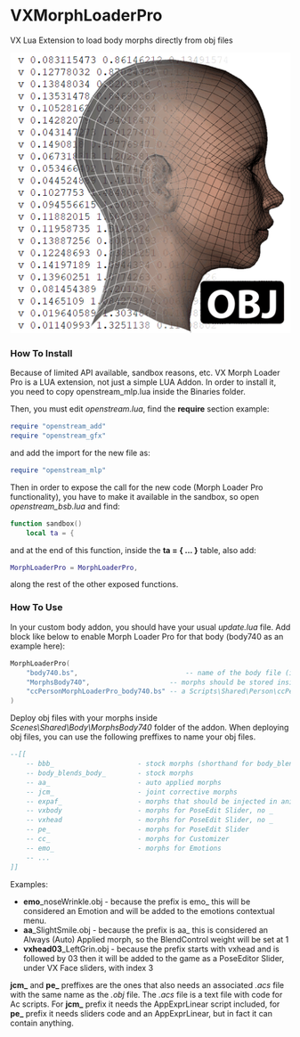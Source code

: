 # VXMorphLoaderPro
VX Lua Extension to load body morphs directly from obj files

![Logo for VXMorphLoaderPro](MLP.png)

### How To Install

Because of limited API available, sandbox reasons, etc. VX Morph Loader Pro is a LUA extension, not just a simple LUA Addon. 
In order to install it, you need to copy openstream_mlp.lua inside the Binaries folder.

Then, you must edit *openstream.lua*, find the **require** section 
example: 
```lua
require "openstream_add"
require "openstream_gfx"
```
and add the import for the new file as:
```lua
require "openstream_mlp"
```

Then in order to expose the call for the new code (Morph Loader Pro functionality), you have to make it available in the sandbox, so open *openstream_bsb.lua* and find: 
```lua
function sandbox()
    local ta = {
```

and at the end of this function, inside the **ta = { ... }** table, also add:

```lua    
MorphLoaderPro = MorphLoaderPro,
```
along the rest of the other exposed functions.



### How To Use
In your custom body addon, you should have your usual *update.lua* file.
Add block like below to enable Morph Loader Pro for that body (body740 as an example here):
```lua
MorphLoaderPro(
    "body740.bs",                           -- name of the body file (inside Scenes\Shared\Body folder)
    "MorphsBody740",                    -- morphs should be stored inside an extra folder (inside Scenes\Shared\Body folder), to prevent overriding caused by same name collision
    "ccPersonMorphLoaderPro_body740.bs" -- a Scripts\Shared\Person\ccPerson... file is required for using cc (Customizer) morphs, create it in your addon folder
)
```
Deploy obj files with your morphs inside *Scenes\Shared\Body\MorphsBody740* folder of the addon.
When deploying obj files, you can use the following preffixes to name your obj files.
```lua
--[[ 
    -- bbb_                     - stock morphs (shorthand for body_blends_body)
    -- body_blends_body_        - stock morphs
    -- aa_                      - auto applied morphs
    -- jcm_                     - joint corrective morphs
    -- expaf_                   - morphs that should be injected in anim01 and animface maybe?
    -- vxbody                   - morphs for PoseEdit Slider, no _
    -- vxhead                   - morphs for PoseEdit Slider, no _
    -- pe_                      - morphs for PoseEdit Slider
    -- cc_                      - morphs for Customizer
    -- emo_                     - morphs for Emotions
    -- ...
]]
```

Examples:

+ __emo__\_noseWrinkle.obj - because the prefix is emo_ this will be considered an Emotion and will be added to the emotions contextual menu.
+ __aa__\_SlightSmile.obj - because the prefix is aa_ this is considered an Always (Auto) Applied morph, so the BlendControl weight will be set at 1
+ __vxhead03__\_LeftGrin.obj - because the prefix starts with vxhead and is followed by 03 then it will be added to the game as a PoseEditor Slider, under VX Face sliders, with index 3

**jcm_** and **pe_** preffixes are the ones that also needs an associated *.acs* file with the same name as the *.obj* file. 
The *.acs* file is a text file with code for Ac scripts. For **jcm_** prefix it needs the AppExprLinear script included, for **pe_** prefix it needs sliders code and an AppExprLinear, but in fact it can contain anything.
